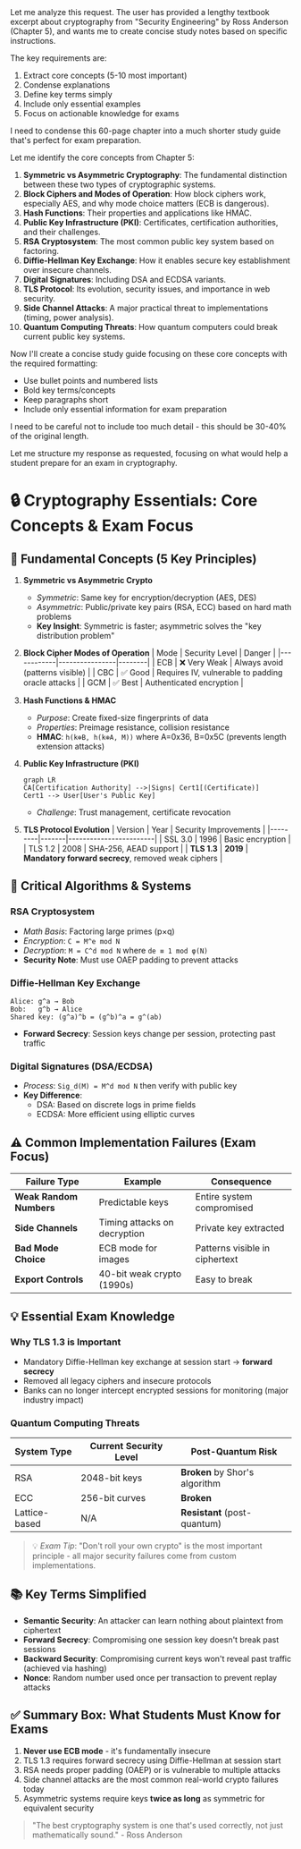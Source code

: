 <!-- 
Generated by LectureQ
Date: 2025-08-10 00:11:04
Model: qwen3:30b
-->

<think>
Let me analyze this request. The user has provided a lengthy textbook excerpt about cryptography from "Security Engineering" by Ross Anderson (Chapter 5), and wants me to create concise study notes based on specific instructions.

The key requirements are:
1. Extract core concepts (5-10 most important)
2. Condense explanations
3. Define key terms simply
4. Include only essential examples
5. Focus on actionable knowledge for exams

I need to condense this 60-page chapter into a much shorter study guide that's perfect for exam preparation.

Let me identify the core concepts from Chapter 5:

1. **Symmetric vs Asymmetric Cryptography**: The fundamental distinction between these two types of cryptographic systems.
2. **Block Ciphers and Modes of Operation**: How block ciphers work, especially AES, and why mode choice matters (ECB is dangerous).
3. **Hash Functions**: Their properties and applications like HMAC.
4. **Public Key Infrastructure (PKI)**: Certificates, certification authorities, and their challenges.
5. **RSA Cryptosystem**: The most common public key system based on factoring.
6. **Diffie-Hellman Key Exchange**: How it enables secure key establishment over insecure channels.
7. **Digital Signatures**: Including DSA and ECDSA variants.
8. **TLS Protocol**: Its evolution, security issues, and importance in web security.
9. **Side Channel Attacks**: A major practical threat to implementations (timing, power analysis).
10. **Quantum Computing Threats**: How quantum computers could break current public key systems.

Now I'll create a concise study guide focusing on these core concepts with the required formatting:

- Use bullet points and numbered lists
- Bold key terms/concepts
- Keep paragraphs short
- Include only essential information for exam preparation

I need to be careful not to include too much detail - this should be 30-40% of the original length.

Let me structure my response as requested, focusing on what would help a student prepare for an exam in cryptography.
</think>

# 🔒 Cryptography Essentials: Core Concepts & Exam Focus

## 🧠 Fundamental Concepts (5 Key Principles)

1. **Symmetric vs Asymmetric Crypto**
   - *Symmetric*: Same key for encryption/decryption (AES, DES)
   - *Asymmetric*: Public/private key pairs (RSA, ECC) based on hard math problems
   - **Key Insight**: Symmetric is faster; asymmetric solves the "key distribution problem"

2. **Block Cipher Modes of Operation**
   | Mode       | Security Level | Danger |
   |------------|----------------|--------|
   | ECB        | ❌ Very Weak    | Always avoid (patterns visible) |
   | CBC        | ✅ Good         | Requires IV, vulnerable to padding oracle attacks |
   | GCM        | ✅ Best         | Authenticated encryption |

3. **Hash Functions & HMAC**
   - *Purpose*: Create fixed-size fingerprints of data
   - *Properties*: Preimage resistance, collision resistance
   - **HMAC**: `h(k⊕B, h(k⊕A, M))` where A=0x36, B=0x5C (prevents length extension attacks)

4. **Public Key Infrastructure (PKI)**
   ```mermaid
   graph LR
   CA[Certification Authority] -->|Signs| Cert1[(Certificate)]
   Cert1 --> User[User's Public Key]
   ```
   - *Challenge*: Trust management, certificate revocation

5. **TLS Protocol Evolution**
   | Version | Year  | Security Improvements |
   |---------|-------|------------------------|
   | SSL 3.0 | 1996  | Basic encryption        |
   | TLS 1.2 | 2008  | SHA-256, AEAD support   |
   | **TLS 1.3** | **2019** | **Mandatory forward secrecy**, removed weak ciphers |

## 🔐 Critical Algorithms & Systems

### RSA Cryptosystem
- *Math Basis*: Factoring large primes (p×q)
- *Encryption*: `C = M^e mod N`
- *Decryption*: `M = C^d mod N` where `de ≡ 1 mod φ(N)`
- **Security Note**: Must use OAEP padding to prevent attacks

### Diffie-Hellman Key Exchange
```plaintext
Alice: g^a → Bob
Bob:   g^b → Alice
Shared key: (g^a)^b = (g^b)^a = g^(ab)
```
- **Forward Secrecy**: Session keys change per session, protecting past traffic

### Digital Signatures (DSA/ECDSA)
- *Process*: `Sig_d(M) = M^d mod N` then verify with public key
- **Key Difference**:
  - DSA: Based on discrete logs in prime fields
  - ECDSA: More efficient using elliptic curves

## ⚠️ Common Implementation Failures (Exam Focus)

| Failure Type          | Example                          | Consequence               |
|-----------------------|----------------------------------|---------------------------|
| **Weak Random Numbers** | Predictable keys                 | Entire system compromised |
| **Side Channels**       | Timing attacks on decryption     | Private key extracted     |
| **Bad Mode Choice**     | ECB mode for images              | Patterns visible in ciphertext |
| **Export Controls**     | 40-bit weak crypto (1990s)       | Easy to break             |

## 💡 Essential Exam Knowledge

### Why TLS 1.3 is Important
- Mandatory Diffie-Hellman key exchange at session start → **forward secrecy**
- Removed all legacy ciphers and insecure protocols
- Banks can no longer intercept encrypted sessions for monitoring (major industry impact)

### Quantum Computing Threats
| System Type       | Current Security Level | Post-Quantum Risk |
|-------------------|------------------------|-------------------|
| RSA               | 2048-bit keys          | **Broken** by Shor's algorithm |
| ECC               | 256-bit curves         | **Broken**        |
| Lattice-based     | N/A                    | **Resistant** (post-quantum) |

> 💡 *Exam Tip*: "Don't roll your own crypto" is the most important principle - all major security failures come from custom implementations.

## 📚 Key Terms Simplified

* **Semantic Security**: An attacker can learn nothing about plaintext from ciphertext
* **Forward Secrecy**: Compromising one session key doesn't break past sessions
* **Backward Security**: Compromising current keys won't reveal past traffic (achieved via hashing)
* **Nonce**: Random number used once per transaction to prevent replay attacks

## ✅ Summary Box: What Students Must Know for Exams

1. **Never use ECB mode** - it's fundamentally insecure
2. TLS 1.3 requires forward secrecy using Diffie-Hellman at session start
3. RSA needs proper padding (OAEP) or is vulnerable to multiple attacks
4. Side channel attacks are the most common real-world crypto failures today
5. Asymmetric systems require keys **twice as long** as symmetric for equivalent security

> "The best cryptography system is one that's used correctly, not just mathematically sound." - Ross Anderson